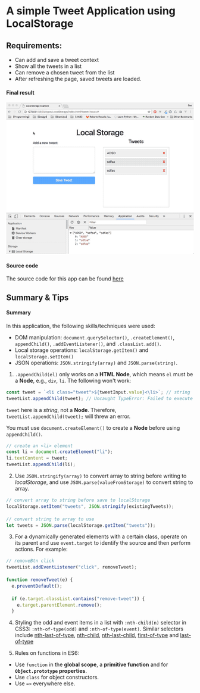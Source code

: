 # A simple Tweet Application using LocalStorage

## Requirements:

- Can add and save a tweet context
- Show all the tweets in a list
- Can remove a chosen tweet from the list
- After refreshing the page, saved tweets are loaded.

#### Final result

![A simple tweet application using local storage](./static/local_storage.gif)

#### Source code

The source code for this app can be found [here](../LocalStorage)

## Summary & Tips

#### Summary

In this application, the following skills/techniques were used:

- DOM manipulation: `document.querySelector()`, `.createElement()`, `appendChild()`, `.addEventListener()`, and `.classList.add()`.
- Local storage operations: `localStorage.getItem()` and `localStorage.setItem()`
- JSON operations: `JSON.stringify(array)` and `JSON.parse(string)`.

1.  `.appendChild(el)` only works on a **HTML Node**, which means `el` must be a **Node**, e.g., `div`, `li`. The following won't work:

```js
const tweet = `<li class="tweet">${tweetInput.value}<\li>`; // string
tweetList.appendChild(tweet); // Uncaught TypeError: Failed to execute 'appendChild' on 'Node': parameter 1 is not of type 'Node'
```

`tweet` here is a _string_, not a **Node**. Therefore, `tweetList.appendChild(tweet);` will threw an error.

You must use `document.createElement()` to create a **Node** before using `appendChild()`.

```js
// create an <li> element
const li = document.createElement("li");
li.textContent = tweet;
tweetList.appendChild(li);
```

2.  Use `JSON.stringify(array)` to convert array to string before writing to _localStorage_, and use `JSON.parse(valueFromStorage)` to convert string to array.

```js
// convert array to string before save to localStorage
localStorage.setItem("tweets", JSON.stringify(existingTweets));

// convert string to array to use
let tweets = JSON.parse(localStorage.getItem("tweets"));
```

3.  For a dynamically generated elements with a certain class, operate on its parent and use `event.target` to identify the source and then perform actions. For example:

```js
// removeBtn click
tweetList.addEventListener("click", removeTweet);

function removeTweet(e) {
  e.preventDefault();

  if (e.target.classList.contains("remove-tweet")) {
    e.target.parentElement.remove();
  }
```

4.  Styling the odd and event items in a list with `:nth-child(n)` selector in CSS3: `:nth-of-type(odd)` and `:nth-of-type(event)`. Similar selectors include [nth-last-of-type](https://css-tricks.com/almanac/selectors/n/nth-last-of-type/), [nth-child](https://css-tricks.com/almanac/selectors/n/nth-child/), [nth-last-child](https://css-tricks.com/almanac/selectors/n/nth-last-child/), [first-of-type](https://css-tricks.com/almanac/selectors/f/first-of-type/) and [last-of-type](https://css-tricks.com/almanac/selectors/l/last-of-type/)

5.  Rules on functions in ES6:

- Use `function` in the **global scope**, a **primitive function** and for **`Object.prototype` properties**.
- Use `class` for object constructors.
- Use `=>` everywhere else.
